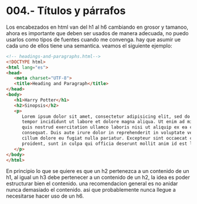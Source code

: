 004.- Títulos y párrafos
===

Los encabezados en html van del h1 al h6 cambiando en grosor y tamanoo, ahora es importante que deben ser usados de manera adecuada, no puedo usarlos como tipos de fuentes cuando me convenga. hay que asumir ue cada uno de ellos tiene una semantica. veamos el siguiente ejemplo:

```html
<!-- headings-and-paragraphs.html-->
<!DOCTYPE html>
<html lang="es">
<head>
   <meta charset="UTF-8">
   <title>Heading and Paragraph</title>
</head>
<body>
   <h1>Harry Potter</h1>
   <h2>Sinopsis</h2>
   <p>
      Lorem ipsum dolor sit amet, consectetur adipisicing elit, sed do eiusmod
      tempor incididunt ut labore et dolore magna aliqua. Ut enim ad minim veniam,
      quis nostrud exercitation ullamco laboris nisi ut aliquip ex ea commodo
      consequat. Duis aute irure dolor in reprehenderit in voluptate velit esse
      cillum dolore eu fugiat nulla pariatur. Excepteur sint occaecat cupidatat non
      proident, sunt in culpa qui officia deserunt mollit anim id est laborum.
   </p>
</body>
</html>

```

En principio lo que se quiere es que un h2 pertenezca a un contenido de un h1, al igual un h3 debe pertenecer a un contenido de un h2, la idea es poder estructurar bien el contenido. una recomendacion general es no anidar nunca demasiado el contenido. asi que probablemente nunca llegue a necesitarse hacer uso de un h6.